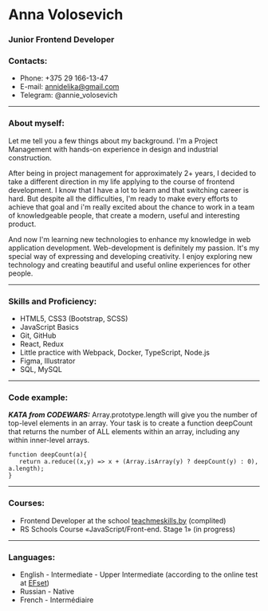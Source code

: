 # Anna Volosevich

### Junior Frontend Developer

### Contacts: 
* Phone: +375 29 166-13-47
* E-mail: annidelika@gmail.com
* Telegram: @annie_volosevich

***

### About myself:
Let me tell you a few things about my background. I'm a Project Management with hands-on experience in design and industrial construction.  

After being in project management for approximately 2+ years, I decided to take a different direction in my life applying to the course of frontend development. 
I know that I have a lot to learn and that switching career is hard. 
But despite all the difficulties, I'm ready to make every efforts to achieve that goal and i'm really excited about the chance to work in a team of knowledgeable people, that create a modern, useful and interesting product.  

And now I'm learning new technologies to enhance my knowledge in web application development. 
Web-development is definitely my passion. It's my special way of expressing and developing creativity.
I enjoy exploring new technology and creating beautiful and useful online experiences for other people. 

***

### Skills and Proficiency:
* HTML5, CSS3 (Bootstrap, SCSS)
* JavaScript Basics
* Git, GitHub
* React, Redux
* Little practice with Webpack, Docker, TypeScript, Node.js
* Figma, Illustrator
* SQL, MySQL 

***

### Code example:   
***KATA from CODEWARS:*** Array.prototype.length will give you the number of top-level elements in an array. Your task is to create a function deepCount that returns the number of ALL elements within an array, including any within inner-level arrays.
```
function deepCount(a){
   return a.reduce((x,y) => x + (Array.isArray(y) ? deepCount(y) : 0), a.length);
}
```
***

### Courses:
* Frontend Developer at the school [teachmeskills.by](https://teachmeskills.by/) (complited)
* RS Schools Course «JavaScript/Front-end. Stage 1» (in progress)

***

### Languages: 
* English - Intermediate - Upper Intermediate (according to the online test at [EFset](https://www.efset.org/cert/nD3eEg))
* Russian - Native    
* French - Intermédiaire
